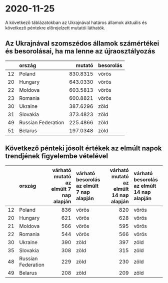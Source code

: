 # 2020-11-25
A következő táblázatokban az Ukrajnával határos államok aktuális és következő péntekre előrejelzett mutatói láthatók.
## Az Ukrajnával szomszédos államok számértékei és besorolásai, ha ma lenne az újraosztályozás

|   |ország             |   mutató|besorolás |
|:--|:------------------|--------:|:---------|
|12 |Poland             | 830.8315|vörös     |
|20 |Hungary            | 643.0330|vörös     |
|22 |Moldova            | 603.5813|vörös     |
|23 |Romania            | 600.8821|vörös     |
|30 |Ukraine            | 387.6296|zöld      |
|31 |Slovakia           | 373.4823|zöld      |
|49 |Russian Federation | 225.4866|zöld      |
|51 |Belarus            | 197.0348|zöld      |
## Következő pénteki jósolt értékek az elmúlt napok trendjének figyelembe vételével
|   |ország             | várható mutató az elmúlt 7 nap alapján|várható besorolás az elmúlt 7 nap alapján | várható mutató az elmúlt 14 nap alapján|várható besorolás az elmúlt 14 nap alapján |
|:--|:------------------|--------------------------------------:|:-----------------------------------------|---------------------------------------:|:------------------------------------------|
|12 |Poland             |                                    836|vörös                                     |                                     820|vörös                                      |
|20 |Hungary            |                                    621|vörös                                     |                                     628|vörös                                      |
|21 |Moldova            |                                    566|vörös                                     |                                     595|vörös                                      |
|22 |Romania            |                                    544|vörös                                     |                                     566|vörös                                      |
|30 |Ukraine            |                                    390|zöld                                      |                                     397|zöld                                       |
|35 |Slovakia           |                                    308|zöld                                      |                                     315|zöld                                       |
|48 |Russian Federation |                                    229|zöld                                      |                                     230|zöld                                       |
|49 |Belarus            |                                    208|zöld                                      |                                     209|zöld                                       |
